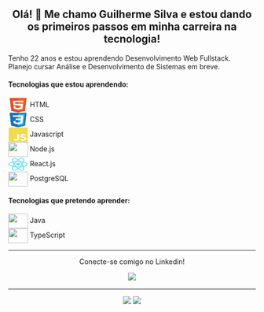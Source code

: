 <h2 align="center"> Olá! 👋 Me chamo Guilherme Silva e estou dando os primeiros passos em minha carreira na tecnologia! </h2>
<p align="left">
  Tenho 22 anos e estou aprendendo Desenvolvimento Web Fullstack. Planejo cursar Análise e Desenvolvimento de Sistemas em breve.
</p>
 
<h4> Tecnologias que estou aprendendo: </h4>
<div align="left">
  <div>
    <img align="center" height="30" width="40" src="https://raw.githubusercontent.com/devicons/devicon/master/icons/html5/html5-original.svg">
    <span>HTML</span>
  </div>
  
  <div>
    <img align="center" height="30" width="40" src="https://raw.githubusercontent.com/devicons/devicon/master/icons/css3/css3-original.svg">
    <span>CSS</span>
  </div>
  
  <div>
    <img align="center" height="30" width="40" src="https://raw.githubusercontent.com/devicons/devicon/master/icons/javascript/javascript-plain.svg">
    <span>Javascript</span>
  </div>
  
  <div>
    <img align="center" height="30" width="40" src="https://cdn.jsdelivr.net/gh/devicons/devicon/icons/nodejs/nodejs-plain.svg">
    <span>Node.js</span>
  </div>
  
  <div>
    <img align="center" height="30" width="40" src="https://raw.githubusercontent.com/devicons/devicon/master/icons/react/react-original.svg">
    <span>React.js</span>
  </div>
  
  <div>
    <img align="center" height="30" width="40" src="https://cdn.jsdelivr.net/gh/devicons/devicon/icons/postgresql/postgresql-original-wordmark.svg"> 
    <span>PostgreSQL</span>
  </div> 
   
</div>

<h4>Tecnologias que pretendo aprender:</h4>
<div>
    <div>
      <img align="center" height="30" width="40" src="https://cdn.jsdelivr.net/gh/devicons/devicon/icons/java/java-original-wordmark.svg" />
      <span>Java</span>
    </div>
    <div>
      <img align="center" height="30" width="40" src="https://cdn.jsdelivr.net/gh/devicons/devicon/icons/typescript/typescript-original.svg" />
      <span>TypeScript</span>
    </div>
</div>
  
<hr>
<div align="center"> 
    <p>Conecte-se comigo no Linkedin!</p>
    <a href="https://www.linkedin.com/in/guilherme-s-silva22/" target="_blank" style='align:center'><img height="40" src="https://img.shields.io/badge/-LinkedIn-%230077B5?style=for-the-badge&logo=linkedin&logoColor=white" target="_blank"></a> 
</div>
<hr>
 
<div align="center">
   <img height="130em" src="https://github-readme-stats.vercel.app/api?username=guilherme-s-silva&show_icons=true&theme=chartreuse-dark&include_all_commits=true&count_private=true"/>
   <img height="130em" src="https://github-readme-stats.vercel.app/api/top-langs/?username=guilherme-s-silva&layout=compact&langs_count=7&theme=chartreuse-dark"/>
</div>

